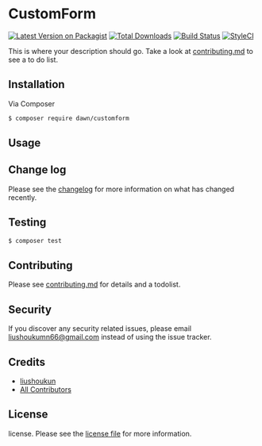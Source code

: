 # CustomForm

[![Latest Version on Packagist][ico-version]][link-packagist]
[![Total Downloads][ico-downloads]][link-downloads]
[![Build Status][ico-travis]][link-travis]
[![StyleCI][ico-styleci]][link-styleci]

This is where your description should go. Take a look at [contributing.md](contributing.md) to see a to do list.

## Installation

Via Composer

``` bash
$ composer require dawn/customform
```

## Usage

## Change log

Please see the [changelog](changelog.md) for more information on what has changed recently.

## Testing

``` bash
$ composer test
```

## Contributing

Please see [contributing.md](contributing.md) for details and a todolist.

## Security

If you discover any security related issues, please email liushoukumn66@gmail.com instead of using the issue tracker.

## Credits

- [liushoukun][link-author]
- [All Contributors][link-contributors]

## License

license. Please see the [license file](license.md) for more information.

[ico-version]: https://img.shields.io/packagist/v/dawn/customform.svg?style=flat-square
[ico-downloads]: https://img.shields.io/packagist/dt/dawn/customform.svg?style=flat-square
[ico-travis]: https://img.shields.io/travis/dawn/customform/master.svg?style=flat-square
[ico-styleci]: https://styleci.io/repos/12345678/shield

[link-packagist]: https://packagist.org/packages/dawn/customform
[link-downloads]: https://packagist.org/packages/dawn/customform
[link-travis]: https://travis-ci.org/dawn/customform
[link-styleci]: https://styleci.io/repos/12345678
[link-author]: https://github.com/dawn
[link-contributors]: ../../contributors
